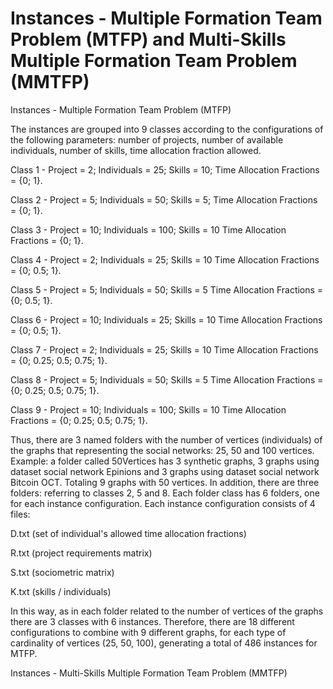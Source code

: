 # Instances - Multiple Formation Team Problem (MTFP) and Multi-Skills Multiple Formation Team Problem (MMTFP)

Instances - Multiple Formation Team Problem (MTFP)

The instances are grouped into 9 classes according to the configurations of the following parameters: number of projects, number of available individuals, number of skills, time allocation fraction allowed.

Class 1 - Project = 2; Individuals = 25; Skills = 10; Time Allocation Fractions = {0; 1}.

Class 2 - Project = 5; Individuals = 50; Skills = 5; Time Allocation Fractions = {0; 1}.

Class 3 - Project = 10; Individuals = 100; Skills = 10 Time Allocation Fractions = {0; 1}.

Class 4 - Project = 2; Individuals = 25; Skills = 10 Time Allocation Fractions = {0; 0.5; 1}.

Class 5 - Project = 5; Individuals = 50; Skills = 5 Time Allocation Fractions = {0; 0.5; 1}.

Class 6 - Project = 10; Individuals = 25; Skills = 10 Time Allocation Fractions = {0; 0.5; 1}.

Class 7 - Project = 2; Individuals = 25; Skills = 10 Time Allocation Fractions = {0; 0.25; 0.5; 0.75; 1}.

Class 8 - Project = 5; Individuals = 50; Skills = 5 Time Allocation Fractions = {0; 0.25; 0.5; 0.75; 1}.

Class 9 - Project = 10; Individuals = 100; Skills = 10 Time Allocation Fractions = {0; 0.25; 0.5; 0.75; 1}.

Thus, there are 3 named folders with the number of vertices (individuals) of the graphs that representing the social networks: 25, 50 and 100 vertices. Example: a folder called 50Vertices has 3  synthetic graphs, 3 graphs using dataset social network Epinions and 3 graphs using dataset social network Bitcoin OCT. Totaling 9 graphs with 50 vertices. In addition, there are three folders: referring to classes 2, 5 and 8. Each folder class has 6 folders, one for each instance configuration. Each instance configuration consists of 4 files:

D.txt (set of individual's allowed time allocation fractions)

R.txt (project requirements matrix)

S.txt (sociometric matrix)

K.txt (skills / individuals)

In this way, as in each folder related to the number of vertices of the graphs there are 3 classes with 6 instances. Therefore, there are 18 different configurations to combine with 9 different graphs, for each type of cardinality of vertices (25, 50, 100), generating a total of 486 instances for MTFP.

Instances - Multi-Skills Multiple Formation Team Problem (MMTFP) 

